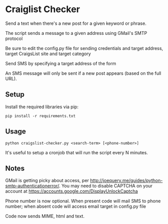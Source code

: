 Craiglist Checker
=================
Send a text when there's a new post for a given keyword or phrase.

The script sends a message to a given address using GMail's SMTP protocol

Be sure to edit the config.py file for sending credentials and target address, target CraigsList site and target category

Send SMS by specifying a target address of the form 

An SMS message will only be sent if a new post appears (based on the full URL).

Setup
-----
Install the required libraries via pip:

    pip install -r requirements.txt

Usage
-----
    python craigslist-checker.py <search-term> [<phone-number>]

It's useful to setup a cronjob that will run the script every N minutes.

Notes
-----
GMail is getting picky about access, per http://joequery.me/guides/python-smtp-authenticationerror/.  You may need to disable CAPTCHA on your account at https://accounts.google.com/DisplayUnlockCaptcha

Phone number is now optional.  When present code will mail SMS to phone number; when absent code will access email target in config.py file

Code now sends MIME, html and text.